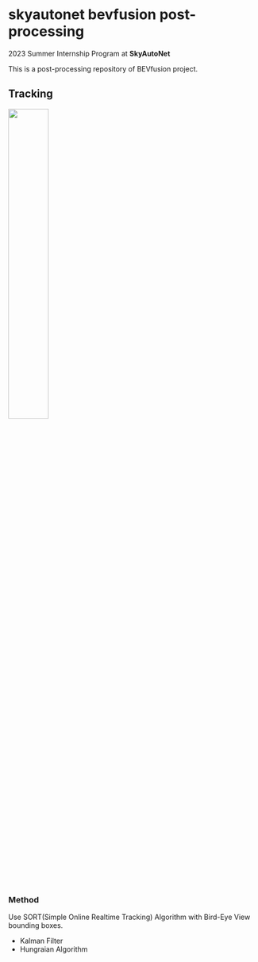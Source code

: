 # skyautonet bevfusion post-processing
2023 Summer Internship Program at **SkyAutoNet**

This is a post-processing repository of BEVfusion project.


## Tracking
<img src="https://github.com/JaehyunJang5216/skyautonet-bevfusion/assets/122882211/e44f21f8-ae64-44d8-ad65-94e8404b3308" width="40%"/>


### Method
Use SORT(Simple Online Realtime Tracking) Algorithm with Bird-Eye View bounding boxes.

- Kalman Filter
- Hungraian Algorithm
